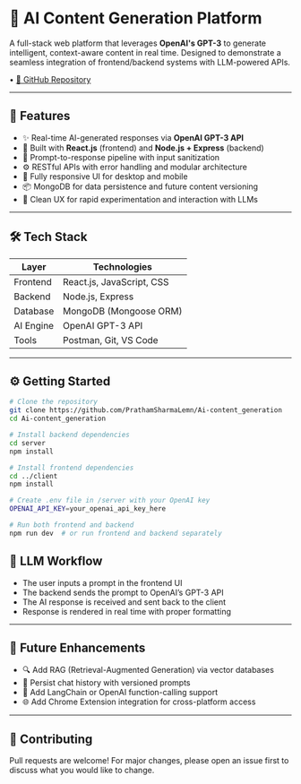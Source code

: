 # 🧠 AI Content Generation Platform

A full-stack web platform that leverages **OpenAI's GPT-3** to generate intelligent, context-aware content in real time. Designed to demonstrate a seamless integration of frontend/backend systems with LLM-powered APIs.

• [📂 GitHub Repository](https://github.com/PrathamSharmaLemn/Ai-content_generation)

---

## 🚀 Features

- ✨ Real-time AI-generated responses via **OpenAI GPT-3 API**
- 🧩 Built with **React.js** (frontend) and **Node.js + Express** (backend)
- 🧠 Prompt-to-response pipeline with input sanitization
- ⚙️ RESTful APIs with error handling and modular architecture
- 📱 Fully responsive UI for desktop and mobile
- 📦 MongoDB for data persistence and future content versioning
- 💬 Clean UX for rapid experimentation and interaction with LLMs

---

## 🛠️ Tech Stack

| Layer      | Technologies |
|------------|--------------|
| Frontend   | React.js, JavaScript, CSS |
| Backend    | Node.js, Express |
| Database   | MongoDB (Mongoose ORM) |
| AI Engine  | OpenAI GPT-3 API |
| Tools      | Postman, Git, VS Code |

---

## ⚙️ Getting Started

```bash
# Clone the repository
git clone https://github.com/PrathamSharmaLemn/Ai-content_generation
cd Ai-content_generation

# Install backend dependencies
cd server
npm install

# Install frontend dependencies
cd ../client
npm install

# Create .env file in /server with your OpenAI key
OPENAI_API_KEY=your_openai_api_key_here

# Run both frontend and backend
npm run dev  # or run frontend and backend separately
```

## 🧠 LLM Workflow

- The user inputs a prompt in the frontend UI  
- The backend sends the prompt to OpenAI’s GPT-3 API  
- The AI response is received and sent back to the client  
- Response is rendered in real time with proper formatting  

---

## 📌 Future Enhancements

- 🔍 Add RAG (Retrieval-Augmented Generation) via vector databases  
- 💾 Persist chat history with versioned prompts  
- 🧪 Add LangChain or OpenAI function-calling support  
- 🌐 Add Chrome Extension integration for cross-platform access  

---

## 🤝 Contributing

Pull requests are welcome! For major changes, please open an issue first to discuss what you would like to change.
